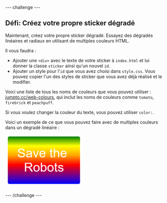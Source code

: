 --- challenge ---
## Défi: Créez votre propre sticker dégradé

Maintenant, créez votre propre sticker dégradé. Essayez des dégradés linéaires et radiaux en utilisant de multiples couleurs HTML. 

Il vous faudra :

+ Ajouter une `<div>` avec le texte de votre sticker à `index.html` et lui donner la classe `sticker` ainsi qu'un nouvel `id`.
+ Ajouter un style pour l'`id` que vous avez choisi dans `style.css`. Vous pouvez copier l'un des styles de sticker que vous avez déjà réalisé et le modifier. 

Voici une liste de tous les noms de couleurs que vous pouvez utiliser : [jumpto.cc/web-colours](http://jumpto.cc/web-colours), qui inclut les noms de couleurs comme `tomato`, `firebrick` et `peachpuff`.

Si vous voulez changer la couleur du texte, vous pouvez utiliser `color:`.

Voici un exemple de ce que vous pouvez faire avec de multiples couleurs dans un dégradé linéaire :

![screenshot](images/stickers-save-robots.png)



--- /challenge ---